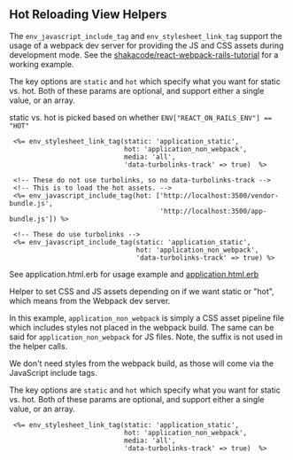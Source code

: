 ## Hot Reloading View Helpers
The `env_javascript_include_tag` and `env_stylesheet_link_tag` support the usage of a webpack dev server for providing the JS and CSS assets during development mode. See the [shakacode/react-webpack-rails-tutorial](https://github.com/shakacode/react-webpack-rails-tutorial/) for a working example.

The key options are `static` and `hot` which specify what you want for static vs. hot. Both of these params are optional, and support either a single value, or an array.

static vs. hot is picked based on whether `ENV["REACT_ON_RAILS_ENV"] == "HOT"`

```erb
 <%= env_stylesheet_link_tag(static: 'application_static',
                             hot: 'application_non_webpack',
                             media: 'all',
                             'data-turbolinks-track' => true)  %>

 <!-- These do not use turbolinks, so no data-turbolinks-track -->
 <!-- This is to load the hot assets. -->
 <%= env_javascript_include_tag(hot: ['http://localhost:3500/vendor-bundle.js',
                                      'http://localhost:3500/app-bundle.js']) %>

 <!-- These do use turbolinks -->
 <%= env_javascript_include_tag(static: 'application_static',
                                hot: 'application_non_webpack',
                                'data-turbolinks-track' => true) %>
```

See application.html.erb for usage example and [application.html.erb](https://github.com/shakacode/react-webpack-rails-tutorial/blob/master/app%2Fviews%2Flayouts%2Fapplication.html.erb)

Helper to set CSS and JS assets depending on if we want static or "hot", which means from the Webpack dev server.

In this example, `application_non_webpack` is simply a CSS asset pipeline file which includes styles not placed in the webpack build. The same can be said for `application_non_webpack` for JS files. Note, the suffix is not used in the helper calls.

We don't need styles from the webpack build, as those will come via the JavaScript include tags.

The key options are `static` and `hot` which specify what you want for static vs. hot. Both of
these params are optional, and support either a single value, or an array.

```erb
 <%= env_stylesheet_link_tag(static: 'application_static',
                             hot: 'application_non_webpack',
                             media: 'all',
                             'data-turbolinks-track' => true)  %>
```
